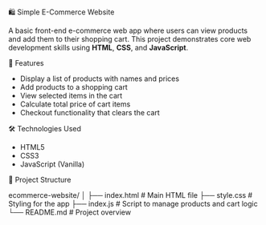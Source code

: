 🛍️ Simple E-Commerce Website

A basic front-end e-commerce web app where users can view products and add them to their shopping cart. This project demonstrates core web development skills using **HTML**, **CSS**, and **JavaScript**.

🚀 Features

- Display a list of products with names and prices
- Add products to a shopping cart
- View selected items in the cart
- Calculate total price of cart items
- Checkout functionality that clears the cart


🛠️ Technologies Used

- HTML5
- CSS3
- JavaScript (Vanilla)

📁 Project Structure

ecommerce-website/
│
├── index.html # Main HTML file
├── style.css # Styling for the app
├── index.js # Script to manage products and cart logic
└── README.md # Project overview


